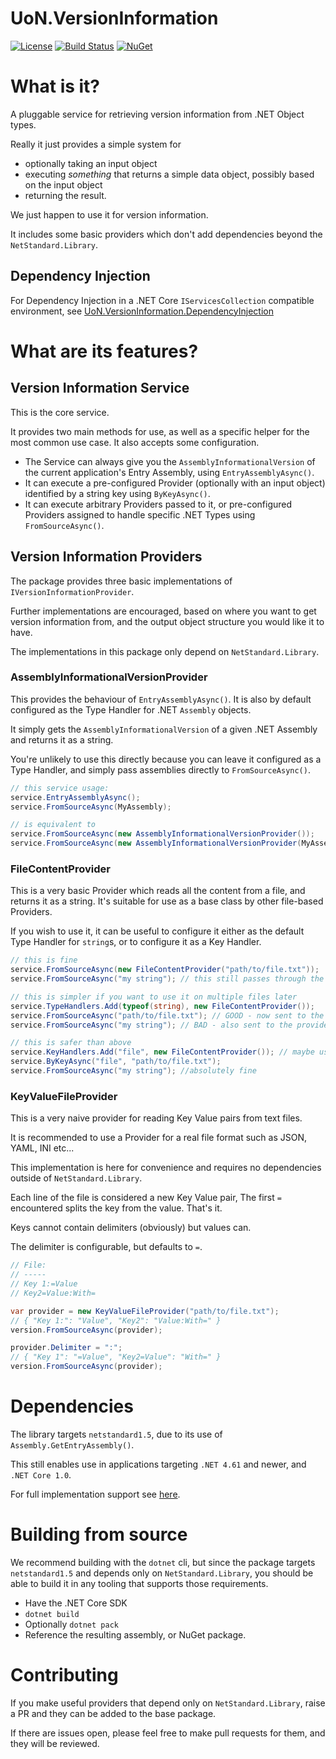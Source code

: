 # UoN.VersionInformation

[![License](https://img.shields.io/badge/licence-MIT-blue.svg)](https://opensource.org/licenses/MIT)
[![Build Status](https://travis-ci.org/UniversityOfNottingham/UoN.VersionInformation.svg?branch=master)](https://travis-ci.org/UniversityOfNottingham/UoN.VersionInformation)
[![NuGet](https://img.shields.io/nuget/v/UoN.VersionInformation.svg)](https://www.nuget.org/packages/UoN.VersionInformation/)

# What is it?

A pluggable service for retrieving version information from .NET Object types.

Really it just provides a simple system for
  - optionally taking an input object
  - executing *something* that returns a simple data object, possibly based on the input object
  - returning the result.
  
We just happen to use it for version information.

It includes some basic providers which don't add dependencies beyond the `NetStandard.Library`.

## Dependency Injection

For Dependency Injection in a .NET Core `IServicesCollection` compatible environment,
see [UoN.VersionInformation.DependencyInjection](../UoN.VersionInformation.DependencyInjection/README.md)

# What are its features?

## Version Information Service

This is the core service.

It provides two main methods for use, as well as a specific helper for the most common use case.
It also accepts some configuration.

- The Service can always give you the `AssemblyInformationalVersion` of the current application's Entry Assembly, using `EntryAssemblyAsync()`.
- It can execute a pre-configured Provider (optionally with an input object) identified by a string key using `ByKeyAsync()`.
- It can execute arbitrary Providers passed to it, or pre-configured Providers assigned to handle specific .NET Types using `FromSourceAsync()`.

## Version Information Providers

The package provides three basic implementations of `IVersionInformationProvider`.

Further implementations are encouraged, based on where you want to get version information from, and the output object structure you would like it to have.

The implementations in this package only depend on `NetStandard.Library`.

### AssemblyInformationalVersionProvider

This provides the behaviour of `EntryAssemblyAsync()`. It is also by default configured as the Type Handler for .NET `Assembly` objects.

It simply gets the `AssemblyInformationalVersion` of a given .NET Assembly and returns it as a string.

You're unlikely to use this directly because you can leave it configured as a Type Handler, and simply pass assemblies directly to `FromSourceAsync()`.

```csharp
// this service usage:
service.EntryAssemblyAsync();
service.FromSourceAsync(MyAssembly);

// is equivalent to
service.FromSourceAsync(new AssemblyInformationalVersionProvider());
service.FromSourceAsync(new AssemblyInformationalVersionProvider(MyAssembly));
```

### FileContentProvider

This is a very basic Provider which reads all the content from a file, and returns it as a string. It's suitable for use as a base class by other file-based Providers.

If you wish to use it, it can be useful to configure it either as the default Type Handler for `string`s, or to configure it as a Key Handler.

```csharp
// this is fine
service.FromSourceAsync(new FileContentProvider("path/to/file.txt"));
service.FromSourceAsync("my string"); // this still passes through the string value

// this is simpler if you want to use it on multiple files later
service.TypeHandlers.Add(typeof(string), new FileContentProvider());
service.FromSourceAsync("path/to/file.txt"); // GOOD - now sent to the FileContentProvider
service.FromSourceAsync("my string"); // BAD - also sent to the provider and assumed to be a file path...

// this is safer than above
service.KeyHandlers.Add("file", new FileContentProvider()); // maybe use enums for keys in your code ;)
service.ByKeyAsync("file", "path/to/file.txt");
service.FromSourceAsync("my string"); //absolutely fine
```

### KeyValueFileProvider

This is a very naive provider for reading Key Value pairs from text files.

It is recommended to use a Provider for a real file format such as JSON, YAML, INI etc...

This implementation is here for convenience and requires no dependencies outside of `NetStandard.Library`.

Each line of the file is considered a new Key Value pair, The first `=` encountered splits the key from the value. That's it.

Keys cannot contain delimiters (obviously) but values can.

The delimiter is configurable, but defaults to `=`.

```csharp
// File:
// -----
// Key 1:=Value
// Key2=Value:With=

var provider = new KeyValueFileProvider("path/to/file.txt");
// { "Key 1:": "Value", "Key2": "Value:With=" }
version.FromSourceAsync(provider);

provider.Delimiter = ":";
// { "Key 1": "=Value", "Key2=Value": "With=" }
version.FromSourceAsync(provider);
```

# Dependencies

The library targets `netstandard1.5`, due to its use of `Assembly.GetEntryAssembly()`.

This still enables use in applications targeting `.NET 4.61` and newer, and `.NET Core 1.0`.

For full implementation support see [here](https://docs.microsoft.com/en-us/dotnet/standard/net-standard).

# Building from source

We recommend building with the `dotnet` cli, but since the package targets `netstandard1.5` and depends only on `NetStandard.Library`, you should be able to build it in any tooling that supports those requirements.

- Have the .NET Core SDK
- `dotnet build`
- Optionally `dotnet pack`
- Reference the resulting assembly, or NuGet package.

# Contributing

If you make useful providers that depend only on `NetStandard.Library`, raise a PR and they can be added to the base package.

If there are issues open, please feel free to make pull requests for them, and they will be reviewed.